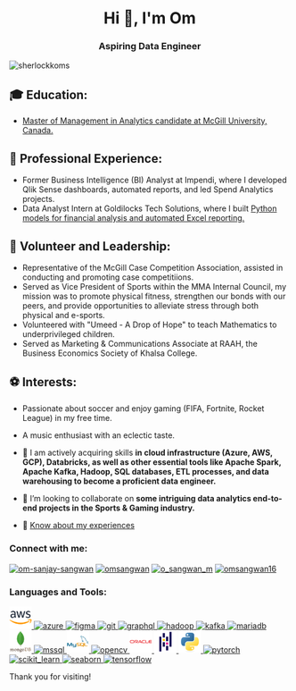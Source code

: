 <h1 align="center">Hi 👋, I'm Om</h1>
<h3 align="center">Aspiring Data Engineer</h3>

<p align="left"> <img src="https://komarev.com/ghpvc/?username=krishangupta33&label=Profile%20views&color=0e75b6&style=flat" alt="sherlockkoms" /> </p>

## 🎓 Education:
- [Master of Management in Analytics candidate at McGill University, Canada.](https://www.mcgill.ca/desautels/programs/mma)

## 💼 Professional Experience:
- Former Business Intelligence (BI) Analyst at Impendi, where I developed Qlik Sense dashboards, automated reports, and led Spend Analytics projects.
- Data Analyst Intern at Goldilocks Tech Solutions, where I built [Python models for financial analysis and automated Excel reporting.](https://github.com/SherlockkOms/Automated-Options-Analyzer_2021)

## 🤝 Volunteer and Leadership:
- Representative of the McGill Case Competition Association, assisted in conducting and promoting case competitiions.
- Served as Vice President of Sports within the MMA Internal Council, my mission was to promote physical fitness, strengthen our bonds with our peers, and provide opportunities to alleviate stress through both physical and e-sports.
- Volunteered with "Umeed - A Drop of Hope" to teach Mathematics to underprivileged children.
- Served as Marketing & Communications Associate at RAAH, the Business Economics Society of Khalsa College.

## ⚽ Interests:
- Passionate about soccer and enjoy gaming (FIFA, Fortnite, Rocket League) in my free time.
- A music enthusiast with an eclectic taste.

- 🌱 I am actively acquiring skills **in cloud infrastructure (Azure, AWS, GCP), Databricks, as well as other essential tools like Apache Spark, Apache Kafka, Hadoop, SQL databases, ETL processes, and data warehousing to become a proficient data engineer.**

- 👯 I’m looking to collaborate on **some intriguing data analytics end-to-end projects in the Sports & Gaming industry.**

- 📄 [Know about my experiences](https://drive.google.com/drive/folders/1kJtT34oD4ym4soY6ys5uhLKelLhKCr0C?usp=sharing)


<h3 align="left">Connect with me:</h3>
<p align="left">
<a href="https://linkedin.com/in/om-sanjay-sangwan" target="blank"><img align="center" src="https://raw.githubusercontent.com/rahuldkjain/github-profile-readme-generator/master/src/images/icons/Social/linked-in-alt.svg" alt="om-sanjay-sangwan" height="30" width="40" /></a>
<a href="https://kaggle.com/omsangwan" target="blank"><img align="center" src="https://raw.githubusercontent.com/rahuldkjain/github-profile-readme-generator/master/src/images/icons/Social/kaggle.svg" alt="omsangwan" height="30" width="40" /></a>
<a href="https://instagram.com/o_sangwan_m" target="blank"><img align="center" src="https://raw.githubusercontent.com/rahuldkjain/github-profile-readme-generator/master/src/images/icons/Social/instagram.svg" alt="o_sangwan_m" height="30" width="40" /></a>
<a href="https://www.leetcode.com/omsangwan16" target="blank"><img align="center" src="https://raw.githubusercontent.com/rahuldkjain/github-profile-readme-generator/master/src/images/icons/Social/leet-code.svg" alt="omsangwan16" height="30" width="40" /></a>
</p>

<h3 align="left">Languages and Tools:</h3>
<p align="left"> <a href="https://aws.amazon.com" target="_blank" rel="noreferrer"> <img src="https://raw.githubusercontent.com/devicons/devicon/master/icons/amazonwebservices/amazonwebservices-original-wordmark.svg" alt="aws" width="40" height="40"/> </a> <a href="https://azure.microsoft.com/en-in/" target="_blank" rel="noreferrer"> <img src="https://www.vectorlogo.zone/logos/microsoft_azure/microsoft_azure-icon.svg" alt="azure" width="40" height="40"/> </a> <a href="https://www.figma.com/" target="_blank" rel="noreferrer"> <img src="https://www.vectorlogo.zone/logos/figma/figma-icon.svg" alt="figma" width="40" height="40"/> </a> <a href="https://git-scm.com/" target="_blank" rel="noreferrer"> <img src="https://www.vectorlogo.zone/logos/git-scm/git-scm-icon.svg" alt="git" width="40" height="40"/> </a> <a href="https://graphql.org" target="_blank" rel="noreferrer"> <img src="https://www.vectorlogo.zone/logos/graphql/graphql-icon.svg" alt="graphql" width="40" height="40"/> </a> <a href="https://hadoop.apache.org/" target="_blank" rel="noreferrer"> <img src="https://www.vectorlogo.zone/logos/apache_hadoop/apache_hadoop-icon.svg" alt="hadoop" width="40" height="40"/> </a> <a href="https://kafka.apache.org/" target="_blank" rel="noreferrer"> <img src="https://www.vectorlogo.zone/logos/apache_kafka/apache_kafka-icon.svg" alt="kafka" width="40" height="40"/> </a> <a href="https://mariadb.org/" target="_blank" rel="noreferrer"> <img src="https://www.vectorlogo.zone/logos/mariadb/mariadb-icon.svg" alt="mariadb" width="40" height="40"/> </a> <a href="https://www.mongodb.com/" target="_blank" rel="noreferrer"> <img src="https://raw.githubusercontent.com/devicons/devicon/master/icons/mongodb/mongodb-original-wordmark.svg" alt="mongodb" width="40" height="40"/> </a> <a href="https://www.microsoft.com/en-us/sql-server" target="_blank" rel="noreferrer"> <img src="https://www.svgrepo.com/show/303229/microsoft-sql-server-logo.svg" alt="mssql" width="40" height="40"/> </a> <a href="https://www.mysql.com/" target="_blank" rel="noreferrer"> <img src="https://raw.githubusercontent.com/devicons/devicon/master/icons/mysql/mysql-original-wordmark.svg" alt="mysql" width="40" height="40"/> </a> <a href="https://opencv.org/" target="_blank" rel="noreferrer"> <img src="https://www.vectorlogo.zone/logos/opencv/opencv-icon.svg" alt="opencv" width="40" height="40"/> </a> <a href="https://www.oracle.com/" target="_blank" rel="noreferrer"> <img src="https://raw.githubusercontent.com/devicons/devicon/master/icons/oracle/oracle-original.svg" alt="oracle" width="40" height="40"/> </a> <a href="https://pandas.pydata.org/" target="_blank" rel="noreferrer"> <img src="https://raw.githubusercontent.com/devicons/devicon/2ae2a900d2f041da66e950e4d48052658d850630/icons/pandas/pandas-original.svg" alt="pandas" width="40" height="40"/> </a> <a href="https://www.python.org" target="_blank" rel="noreferrer"> <img src="https://raw.githubusercontent.com/devicons/devicon/master/icons/python/python-original.svg" alt="python" width="40" height="40"/> </a> <a href="https://pytorch.org/" target="_blank" rel="noreferrer"> <img src="https://www.vectorlogo.zone/logos/pytorch/pytorch-icon.svg" alt="pytorch" width="40" height="40"/> </a> <a href="https://scikit-learn.org/" target="_blank" rel="noreferrer"> <img src="https://upload.wikimedia.org/wikipedia/commons/0/05/Scikit_learn_logo_small.svg" alt="scikit_learn" width="40" height="40"/> </a> <a href="https://seaborn.pydata.org/" target="_blank" rel="noreferrer"> <img src="https://seaborn.pydata.org/_images/logo-mark-lightbg.svg" alt="seaborn" width="40" height="40"/> </a> <a href="https://www.tensorflow.org" target="_blank" rel="noreferrer"> <img src="https://www.vectorlogo.zone/logos/tensorflow/tensorflow-icon.svg" alt="tensorflow" width="40" height="40"/> </a> </p>

Thank you for visiting!

